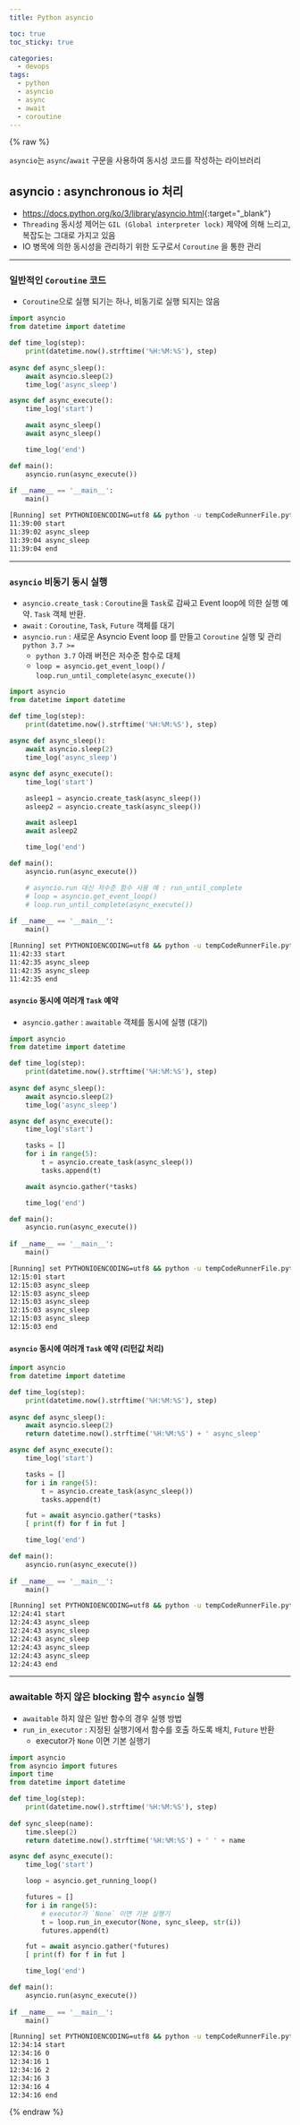 ```yaml
---
title: Python asyncio

toc: true
toc_sticky: true

categories:
  - devops
tags:
  - python
  - asyncio
  - async
  - await
  - coroutine
---
```


{% raw %}

`asyncio`는 `async`/`await` 구문을 사용하여 동시성 코드를 작성하는 라이브러리 

## asyncio : asynchronous io 처리 
- <https://docs.python.org/ko/3/library/asyncio.html>{:target="_blank"}
- `Threading` 동시성 제어는 `GIL (Global interpreter lock)` 제약에 의해 느리고, 복잡도는 그대로 가지고 있음
- IO 병목에 의한 동시성을 관리하기 위한 도구로서  `Coroutine` 을 통한 관리 

--- 

### 일반적인  `Coroutine` 코드 
-  `Coroutine`으로 실행 되기는 하나, 비동기로 실행 되지는 않음
  
```py
import asyncio
from datetime import datetime

def time_log(step):
    print(datetime.now().strftime('%H:%M:%S'), step)
    
async def async_sleep():
    await asyncio.sleep(2)
    time_log('async_sleep')

async def async_execute():
    time_log('start')

    await async_sleep()
    await async_sleep()

    time_log('end')

def main():
    asyncio.run(async_execute())
    
if __name__ == '__main__':
    main()
```

```sh
[Running] set PYTHONIOENCODING=utf8 && python -u tempCodeRunnerFile.python
11:39:00 start
11:39:02 async_sleep
11:39:04 async_sleep
11:39:04 end
```

---

### `asyncio` 비동기 동시 실행  
- `asyncio.create_task` :  `Coroutine`을 `Task`로 감싸고 Event loop에 의한 실행 예약. `Task` 객체 반환.
- `await` :  `Coroutine`, `Task`, `Future` 객체를 대기
- `asyncio.run` : 새로운 Asyncio Event loop 를 만들고  `Coroutine` 실행 및 관리 `python 3.7 >=` 
  - `python 3.7` 아래 버전은 저수준 함수로 대체 
  - `loop = asyncio.get_event_loop()` / `loop.run_until_complete(async_execute())`

```py
import asyncio
from datetime import datetime

def time_log(step):
    print(datetime.now().strftime('%H:%M:%S'), step)
    
async def async_sleep():
    await asyncio.sleep(2)
    time_log('async_sleep')

async def async_execute():
    time_log('start')

    asleep1 = asyncio.create_task(async_sleep())
    asleep2 = asyncio.create_task(async_sleep())

    await asleep1
    await asleep2

    time_log('end')

def main():
    asyncio.run(async_execute())

    # asyncio.run 대신 저수준 함수 사용 예 : run_until_complete
    # loop = asyncio.get_event_loop()
    # loop.run_until_complete(async_execute())
    
if __name__ == '__main__':
    main()
```   

```sh
[Running] set PYTHONIOENCODING=utf8 && python -u tempCodeRunnerFile.python
11:42:33 start
11:42:35 async_sleep
11:42:35 async_sleep
11:42:35 end
```

#### `asyncio` 동시에 여러개 `Task` 예약 
- `asyncio.gather` : `awaitable` 객체를 동시에 실행 (대기)

```py
import asyncio
from datetime import datetime

def time_log(step):
    print(datetime.now().strftime('%H:%M:%S'), step)
    
async def async_sleep():
    await asyncio.sleep(2)
    time_log('async_sleep')

async def async_execute():
    time_log('start')

    tasks = []
    for i in range(5):
        t = asyncio.create_task(async_sleep())
        tasks.append(t)

    await asyncio.gather(*tasks)

    time_log('end')

def main():
    asyncio.run(async_execute())
    
if __name__ == '__main__':
    main()
```

```sh
[Running] set PYTHONIOENCODING=utf8 && python -u tempCodeRunnerFile.python
12:15:01 start
12:15:03 async_sleep
12:15:03 async_sleep
12:15:03 async_sleep
12:15:03 async_sleep
12:15:03 async_sleep
12:15:03 end
```

#### `asyncio` 동시에 여러개 `Task` 예약 (리턴값 처리)

```py
import asyncio
from datetime import datetime

def time_log(step):
    print(datetime.now().strftime('%H:%M:%S'), step)
    
async def async_sleep():
    await asyncio.sleep(2)
    return datetime.now().strftime('%H:%M:%S') + ' async_sleep'

async def async_execute():
    time_log('start')

    tasks = []
    for i in range(5):
        t = asyncio.create_task(async_sleep())
        tasks.append(t)

    fut = await asyncio.gather(*tasks)
    [ print(f) for f in fut ]

    time_log('end')

def main():
    asyncio.run(async_execute())
    
if __name__ == '__main__':
    main()
```

```sh
[Running] set PYTHONIOENCODING=utf8 && python -u tempCodeRunnerFile.python
12:24:41 start
12:24:43 async_sleep
12:24:43 async_sleep
12:24:43 async_sleep
12:24:43 async_sleep
12:24:43 async_sleep
12:24:43 end
```

---

### awaitable 하지 않은 blocking 함수 `asyncio` 실행 
- `awaitable` 하지 않은 일반 함수의 경우 실행 방법 
- `run_in_executor` : 지정된 실행기에서 함수를 호출 하도록 배치, `Future` 반환
  - executor가 `None` 이면 기본 실행기

```py
import asyncio
from asyncio import futures
import time
from datetime import datetime

def time_log(step):
    print(datetime.now().strftime('%H:%M:%S'), step)
    
def sync_sleep(name):
    time.sleep(2)
    return datetime.now().strftime('%H:%M:%S') + ' ' + name

async def async_execute():
    time_log('start')

    loop = asyncio.get_running_loop()

    futures = []
    for i in range(5):
        # executor가 `None` 이면 기본 실행기
        t = loop.run_in_executor(None, sync_sleep, str(i))
        futures.append(t)

    fut = await asyncio.gather(*futures)
    [ print(f) for f in fut ]

    time_log('end')

def main():
    asyncio.run(async_execute())
    
if __name__ == '__main__':
    main()
```

```sh
[Running] set PYTHONIOENCODING=utf8 && python -u tempCodeRunnerFile.python
12:34:14 start
12:34:16 0
12:34:16 1
12:34:16 2
12:34:16 3
12:34:16 4
12:34:16 end
```

{% endraw %}
